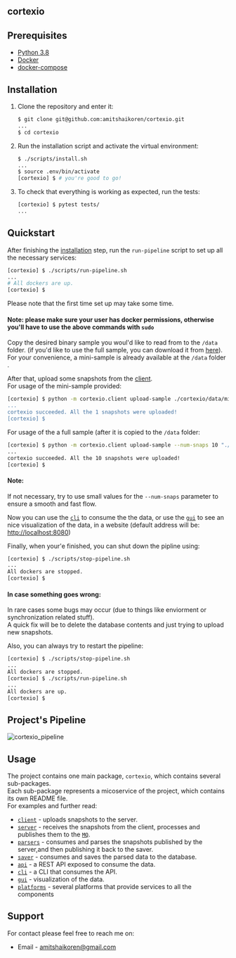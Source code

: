 ## cortexio

## Prerequisites

- [Python 3.8](https://www.python.org/downloads/release/python-382/)
- [Docker](https://docs.docker.com/engine/install/ubuntu/)
- [docker-compose](https://docs.docker.com/compose/install/)

## Installation

1. Clone the repository and enter it:

    ```sh
    $ git clone git@github.com:amitshaikoren/cortexio.git
    ...
    $ cd cortexio
    ```

2. Run the installation script and activate the virtual environment:

    ```sh
    $ ./scripts/install.sh
    ...
    $ source .env/bin/activate
    [cortexio] $ # you're good to go!
    ```

3. To check that everything is working as expected, run the tests:

    ```sh
    [cortexio] $ pytest tests/
    ...
    ```
## Quickstart
After finishing the [installation](#installation) step, run the `run-pipeline` script to set up all the
necessary services:

```sh
[cortexio] $ ./scripts/run-pipeline.sh
...
# All dockers are up.
[cortexio] $
```

Please note that the first time set up may take some time.

#### Note: please make sure your user has docker permissions, otherwise you'll have to use the above commands with ```sudo```

Copy the desired binary sample you woul'd like to read from to the ```/data``` folder.
(if you'd like to use the full sample, you can download it from [here](https://storage.googleapis.com/advanced-system-design/sample.mind.gz)). <br>
For your convenience, a mini-sample is already available at the ```/data``` folder .

After that, upload some snapshots from the [client](/cortexio/client/README.md). <br>
For usage of the mini-sample provided:

```sh
[cortexio] $ python -m cortexio.client upload-sample ./cortexio/data/mini_sample.gz"
...
cortexio succeeded. All the 1 snapshots were uploaded!
[cortexio] $ 
```    
For usage of the a full sample (after it is copied to the ```/data``` folder:

```sh
[cortexio] $ python -m cortexio.client upload-sample --num-snaps 10 "./cortexio/data/sample.mind.gz"
...
cortexio succeeded. All the 10 snapshots were uploaded!
[cortexio] $ 
```    

#### Note:
If not necessary, try to use small values for the  ```--num-snaps``` parameter to ensure a smooth and fast flow.

Now you can use the [`cli`](/cortexio/cli/README.md) to consume the the data, or use the [`gui`](/cortexio/gui/README.md) to see an nice visualization of the data, in a website (default address will be: [http://localhost:8080](http://localhost:8080))

Finally, when your'e finished, you can shut down the pipline using:

```sh
[cortexio] $ ./scripts/stop-pipeline.sh
...
All dockers are stopped.
[cortexio] $
```

#### In case something goes wrong:
In rare cases some bugs may occur (due to things like enviorment or synchronization related stuff). <br>
A quick fix will be to delete the database contents and just trying to upload new snapshots.

Also, you can always try to restart the pipeline:

```sh
[cortexio] $ ./scripts/stop-pipeline.sh
...
All dockers are stopped.
[cortexio] $ ./scripts/run-pipeline.sh
...
All dockers are up.
[cortexio] $
```



## Project's Pipeline
![cortexio_pipeline](https://user-images.githubusercontent.com/37861691/82965333-79945680-9fd0-11ea-8e41-bbfb7f2e891b.png)

## Usage

The project contains one main package, `cortexio`, which contains several sub-packages.<br>
Each sub-package represents a micoservice of the project, which contains its own README file.<br>
For examples and further read:

* [`client`](/cortexio/client/README.md) - uploads snapshots to the server.
* [`server`](/cortexio/server/README.md) - receives the snapshots from the client, processes and publishes them to the [`MQ`](/cortexio/platforms/message_queue).
* [`parsers`](/cortexio/parsers/README.md) - consumes and parses the snapshots published by the server,and then publishing it back to the saver.
* [`saver`](/cortexio/saver/README.md) - consumes and saves the parsed data to the database.
* [`api`](/cortexio/server/README.md) - a REST API exposed to consume the data.
* [`cli`](/cortexio/cli/README.md) - a CLI that consumes the API.
* [`gui`](/cortexio/gui/README.md) - visualization of the data.
* [`platforms`](/cortexio/platforms/README.md) - several platforms that provide services to all the components

## Support

For contact please feel free to reach me on:
* Email - amitshaikoren@gmail.com 
